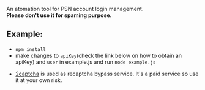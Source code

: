 An atomation tool for PSN account login management. 
</br>
<b>Please don't use it for spaming purpose.</b>

## Example:
- `npm install`
- make changes to `apiKey`(check the link below on how to obtain an apiKey) and `user` in example.js and run `node example.js`
* [2captcha](https://2captcha.com/) is used as recaptcha bypass service. It's a paid service so use it at your own risk.